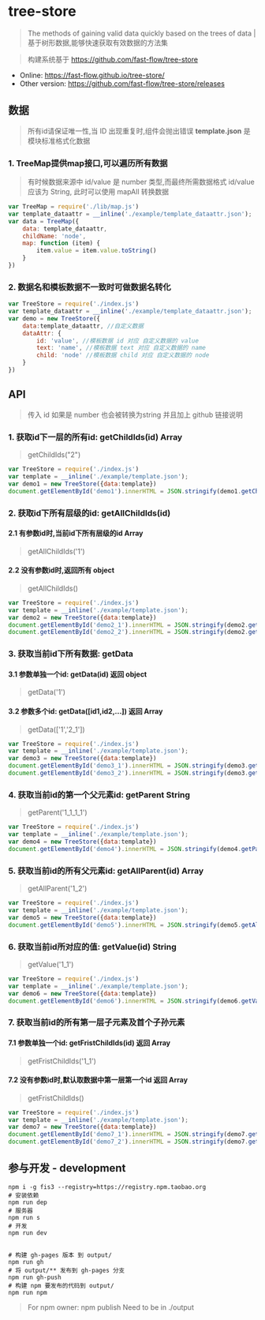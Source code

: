 # tree-store

> The methods of gaining valid data quickly based on the trees of data | 基于树形数据,能够快速获取有效数据的方法集

> 构建系统基于 https://github.com/fast-flow/tree-store

- Online: https://fast-flow.github.io/tree-store/
- Other version: https://github.com/fast-flow/tree-store/releases


## 数据
> 所有id请保证唯一性,当 ID 出现重复时,组件会抛出错误
> **template.json** 是模块标准格式化数据

### 1. TreeMap提供map接口,可以遍历所有数据
> 有时候数据来源中 id/value 是 number 类型,而最终所需数据格式 id/value 应该为 String, 此时可以使用 mapAll 转换数据

````js
var TreeMap = require('./lib/map.js')
var template_dataattr = __inline('./example/template_dataattr.json');
var data = TreeMap({
	data: template_dataattr,
	childName: 'node',
	map: function (item) {
		item.value = item.value.toString()
	}
})
````

### 2. 数据名和模板数据不一致时可做数据名转化

````js
var TreeStore = require('./index.js')
var template_dataattr = __inline('./example/template_dataattr.json');
var demo = new TreeStore({
	data:template_dataattr, //自定义数据
	dataAttr: { 
		id: 'value', //模板数据 id 对应 自定义数据的 value
		text: 'name', //模板数据 text 对应 自定义数据的 name 
		child: 'node' //模板数据 child 对应 自定义数据的 node
	}
})
````

## API
> 传入 id 如果是 number 也会被转换为string 
> 并且加上 github 链接说明

### 1. 获取id下一层的所有id: getChildIds(id) Array
> getChildIds("2")
<div id="demo1"></div>

````js
var TreeStore = require('./index.js')
var template = __inline('./example/template.json');
var demo1 = new TreeStore({data:template})
document.getElementById('demo1').innerHTML = JSON.stringify(demo1.getChildIds("2"))
````

### 2. 获取id下所有层级的id: getAllChildIds(id) 
#### 2.1 有参数id时,当前id下所有层级的id Array
> getAllChildIds('1')
<div id="demo2_1"></div>

#### 2.2 没有参数id时,返回所有 object
> getAllChildIds()
<div id="demo2_2"></div>

````js
var TreeStore = require('./index.js')
var template = __inline('./example/template.json');
var demo2 = new TreeStore({data:template})
document.getElementById('demo2_1').innerHTML = JSON.stringify(demo2.getAllChildIds('1'))
document.getElementById('demo2_2').innerHTML = JSON.stringify(demo2.getAllChildIds())
````

### 3. 获取当前id下所有数据: getData
#### 3.1 参数单独一个id: getData(id)	返回 object
> getData('1')
<div id="demo3_1"></div>

#### 3.2 参数多个id: getData([id1,id2,...])	返回	Array
> getData(['1','2_1'])
<div id="demo3_2"></div>

````js
var TreeStore = require('./index.js')
var template = __inline('./example/template.json');
var demo3 = new TreeStore({data:template})
document.getElementById('demo3_1').innerHTML = JSON.stringify(demo3.getData('1'))
document.getElementById('demo3_2').innerHTML = JSON.stringify(demo3.getData(['1','2_1']))
````

### 4. 获取当前id的第一个父元素id: getParent String
> getParent('1_1_1_1')
<div id="demo4"></div>

````js
var TreeStore = require('./index.js')
var template = __inline('./example/template.json');
var demo4 = new TreeStore({data:template})
document.getElementById('demo4').innerHTML = JSON.stringify(demo4.getParent('1_1_1_1'))
````

### 5. 获取当前id的所有父元素id: getAllParent(id) Array
> getAllParent('1_2')
<div id="demo5"></div>

````js
var TreeStore = require('./index.js')
var template = __inline('./example/template.json');
var demo5 = new TreeStore({data:template})
document.getElementById('demo5').innerHTML = JSON.stringify(demo5.getAllParent('1_2'))
````

### 6. 获取当前id所对应的值: getValue(id) String
> getValue('1_1')
<div id="demo6"></div>

````js
var TreeStore = require('./index.js')
var template = __inline('./example/template.json');
var demo6 = new TreeStore({data:template})
document.getElementById('demo6').innerHTML = JSON.stringify(demo6.getValue('1_1'))
````

### 7. 获取当前id的所有第一层子元素及首个子孙元素
#### 7.1 参数单独一个id: getFristChildIds(id) 返回 Array
> getFristChildIds('1_1')
<div id="demo7_1"></div>

#### 7.2 没有参数id时,默认取数据中第一层第一个id 返回 Array
> getFristChildIds()
<div id="demo7_2"></div>


````js
var TreeStore = require('./index.js')
var template = __inline('./example/template.json');
var demo7 = new TreeStore({data:template})
document.getElementById('demo7_1').innerHTML = JSON.stringify(demo7.getFristChildIds('1_1'))
document.getElementById('demo7_2').innerHTML = JSON.stringify(demo7.getFristChildIds())
````

## 参与开发 - development

```shell
npm i -g fis3 --registry=https://registry.npm.taobao.org
# 安装依赖
npm run dep
# 服务器
npm run s
# 开发
npm run dev


# 构建 gh-pages 版本 到 output/
npm run gh
# 将 output/** 发布到 gh-pages 分支
npm run gh-push
# 构建 npm 要发布的代码到 output/
npm run npm
```

> For npm owner: npm publish Need to be in ./output

